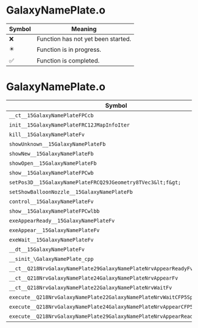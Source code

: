 # GalaxyNamePlate.o
| Symbol | Meaning 
| ------------- | ------------- 
| :x: | Function has not yet been started. 
| :eight_pointed_black_star: | Function is in progress. 
| :white_check_mark: | Function is completed. 


# GalaxyNamePlate.o
| Symbol | Decompiled? |
| ------------- | ------------- |
| `__ct__15GalaxyNamePlateFPCcb` | :x: |
| `init__15GalaxyNamePlateFRC12JMapInfoIter` | :x: |
| `kill__15GalaxyNamePlateFv` | :x: |
| `showUnknown__15GalaxyNamePlateFb` | :white_check_mark: |
| `showNew__15GalaxyNamePlateFb` | :white_check_mark: |
| `showOpen__15GalaxyNamePlateFb` | :white_check_mark: |
| `show__15GalaxyNamePlateFPCwb` | :white_check_mark: |
| `setPos3D__15GalaxyNamePlateFRCQ29JGeometry8TVec3&lt;f&gt;` | :x: |
| `setShowBalloonNozzle__15GalaxyNamePlateFb` | :white_check_mark: |
| `control__15GalaxyNamePlateFv` | :white_check_mark: |
| `show__15GalaxyNamePlateFPCwlbb` | :x: |
| `exeAppearReady__15GalaxyNamePlateFv` | :x: |
| `exeAppear__15GalaxyNamePlateFv` | :x: |
| `exeWait__15GalaxyNamePlateFv` | :x: |
| `__dt__15GalaxyNamePlateFv` | :x: |
| `__sinit_\GalaxyNamePlate_cpp` | :x: |
| `__ct__Q218NrvGalaxyNamePlate29GalaxyNamePlateNrvAppearReadyFv` | :x: |
| `__ct__Q218NrvGalaxyNamePlate24GalaxyNamePlateNrvAppearFv` | :x: |
| `__ct__Q218NrvGalaxyNamePlate22GalaxyNamePlateNrvWaitFv` | :x: |
| `execute__Q218NrvGalaxyNamePlate22GalaxyNamePlateNrvWaitCFP5Spine` | :x: |
| `execute__Q218NrvGalaxyNamePlate24GalaxyNamePlateNrvAppearCFP5Spine` | :x: |
| `execute__Q218NrvGalaxyNamePlate29GalaxyNamePlateNrvAppearReadyCFP5Spine` | :x: |
